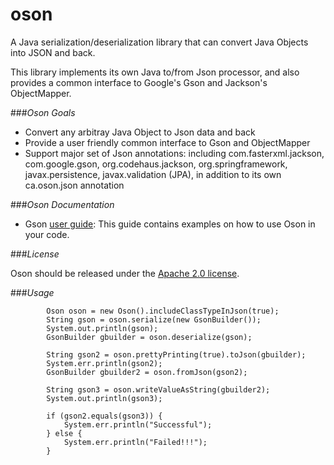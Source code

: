 # oson
A Java serialization/deserialization library that can convert Java Objects into JSON and back.

This library implements its own Java to/from Json processor, and also provides a common interface to Google's Gson and Jackson's ObjectMapper.

###*Oson Goals*
  * Convert any arbitray Java Object to Json data and back
  * Provide a user friendly common interface to Gson and ObjectMapper
  * Support major set of Json annotations: including com.fasterxml.jackson, com.google.gson, org.codehaus.jackson, org.springframework, javax.persistence, javax.validation (JPA), in addition to its own ca.oson.json annotation

###*Oson Documentation*

  * Gson [user guide](https://github.com/osonus/oson/blob/master/UserGuide.md): This guide contains examples on how to use Oson in your code.

###*License*

Oson should be released under the [Apache 2.0 license](LICENSE).

###*Usage*

```
		Oson oson = new Oson().includeClassTypeInJson(true);
		String gson = oson.serialize(new GsonBuilder());
		System.out.println(gson);
		GsonBuilder gbuilder = oson.deserialize(gson);
		
		String gson2 = oson.prettyPrinting(true).toJson(gbuilder);
		System.err.println(gson2);
		GsonBuilder gbuilder2 = oson.fromJson(gson2);
		
		String gson3 = oson.writeValueAsString(gbuilder2);
		System.out.println(gson3);
		
		if (gson2.equals(gson3)) {
			System.err.println("Successful");
		} else {
			System.err.println("Failed!!!");
		}
```